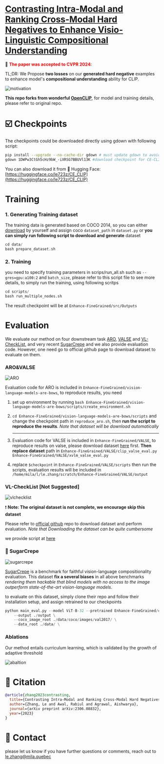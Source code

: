 # [Contrasting Intra-Modal and Ranking Cross-Modal Hard Negatives to Enhance Visio-Linguistic Compositional Understanding](https://arxiv.org/abs/2306.08832)

:tada: <span style="color: red;">**The paper was accepted to CVPR 2024**</span>:

TL;DR: We Propose **two losses** on our **generated hard negative** examples to enhance model's **compositional understanding** ability for CLIP.

![motivation](/assets/motivation.png)

**This repo forks from wonderful [OpenCLIP](https://github.com/mlfoundations/open_clip)**, for model and training details, please refer to original repo.

# :ballot_box_with_check: Checkpoints

The checkpoints could be downloaded directly using gdown with following script:

``````bash
pip install --upgrade --no-cache-dir gdown # must update gdown to avoid bugs, thanks to https://github.com/wkentaro/gdown/issues/146
gdown 1DWPw3CtGh5cHz9bW_-iXRSG7BBUVl13K #download checkpoint for CE-CLIP
``````

You can also download it from 🤗 Hugging Face: [https://huggingface.co/le723z/CE_CLIP](https://huggingface.co/le723z/CE_CLIP)

# Training

### 1. Generating Training dataset

The training data is generated based on COCO 2014, so you can either [download](https://cocodataset.org/#download) by yourself and assign coco `dataset_path` in `dataset.py` or **you can simply run following script to download and generate** dataset

``````python
cd data/
bash prepare_dataset.sh
``````

### 2. Training 

you need to specify training parameters in scrips/run_all.sh such as  `--gres=gpu:a100:2` and `batch_size`, please refer to this script file to see more details, to simply run the training, using following scritps

```python
cd scripts/
bash run_multiple_nodes.sh
```

The result checkpoint will be at `Enhance-FineGrained/src/Outputs`

# Evaluation

We evaluate our method on four downstream task [ARO](https://github.com/mertyg/vision-language-models-are-bows), [VALSE](https://github.com/Heidelberg-NLP/VALSE) and [VL-CheckList](https://github.com/om-ai-lab/VL-CheckList), and very recent [SugarCrepe](https://github.com/RAIVNLab/sugar-crepe) and we also provide evaluation code. However, one need go to official github page to download dataset to evaluate on them.

### ARO&VALSE

![ARO](/assets/aro.png)

Evaluation code for ARO is included in `Enhance-FineGrained/vision-language-models-are-bows`, to reproduce results, you need 

1. set up environment by running `bash Enhance-FineGrained/vision-language-models-are-bows/scripts/create_environment.sh`

2. `cd Enhance-FineGrained/vision-language-models-are-bows/scripts` and change the checkpoint path in `reproduce_aro.sh`, then **run the script to reproduce the results**. *Note that dataset will be download automatically*

   ---

3. Evaluation code for VALSE is included in `Enhance-FineGrained/VALSE`, to reproduce results on valse, please download dataset [here](https://github.com/Heidelberg-NLP/VALSE) first. **Then replace dataset** path in `Enhance-FineGrained/VALSE/clip_valse_eval.py` `Enhance-FineGrained/VALSE/xvlm_valse_eval.py`

4. replace `$checkpoint` in `Enhance-FineGrained/VALSE/scripts` then run the scripts, evaluation results will be included in `/home/mila/l/le.zhang/scratch/Enhance-FineGrained/VALSE/output`

### VL-CheckList [Not Suggested]

![vlchecklist](/assets/vlchecklist.png)

:exclamation: **Note: The original dataset is not complete, we encourage skip this dataset** 

Please refer to [official github](https://github.com/om-ai-lab/VL-CheckList) repo to download dataset and perform evaluation. *Note that Downloading the dataset can be quite cumbersome*

we provide script at [here](https://github.com/rabiulcste/vl_checklist/tree/ca0c68d1f457f670139feb75a6b884adff88aeee)

### :star2: SugarCrepe

![sugarcrepe](/assets/sugarcrepe.png)

[SugarCrepe](https://github.com/RAIVNLab/sugar-crepe) is a benchmark for faithful vision-language compositionality evaluation. This dataset **fix a several biases** in all above benchmarks *rendering them hackable that blind models with no access to the image outperform state-of-the-art vision-language models*. 

to evaluate on this dataset, simply clone their repo and follow their installation setup, and assign retrained to our checkpoints

```python
python main_eval.py --model ViT-B-32 --pretrained Enhance-FineGrained/clip/epoch_5.pt \
    --output ./output \
    --coco_image_root ./data/coco/images/val2017/ \
    --data_root ./data/ \
```

### Ablations

Our method entails curriculum learning, which is validated by the growth of adaptive threshold

![abaltion](/assets/abaltion.png)

# :paperclip: Citation

``````bibtex
@article{zhang2023contrasting,
  title={Contrasting Intra-Modal and Ranking Cross-Modal Hard Negatives to Enhance Visio-Linguistic Fine-grained Understanding},
  author={Zhang, Le and Awal, Rabiul and Agrawal, Aishwarya},
  journal={arXiv preprint arXiv:2306.08832},
  year={2023}
}
``````



# :email: Contact

please let us know if you have further questions or comments, reach out to [le.zhang@mila.quebec](mailto:le.zhang@mila.quebec)
